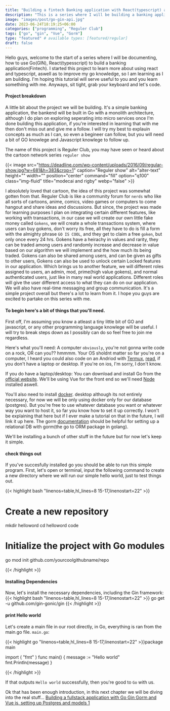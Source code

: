 ```yaml
---
title: "Building a fintech Banking application with React(typescript) and Golang(GIN)"
description: "This is a series where I will be building a banking application from scratch using the React libaray with typescript, Golang,Gin postgres sqlite and redis "
image: "images/post/go-gin-api.jpg"
date: 2023-06-24T18:19:25+06:00
categories: ["programming", "Reguler Club"]
tags: ["go", "gin", "Vue", "Gorm"]
type: "featured" # available types: [featured/regular]
draft: false
---
```



Hello guys, welcome to the start of a series where I will be documenting, how to use Go(GIN), React(typesscript) to build a banking application(Fintech). I started this project to learn more about using react and typescript, aswell as to improve my go knowledge, so I am learning as I am building. I'm hoping this tutorial will serve useful to you and you learn somethiing with me. Anyways, sit tight, grab your keyboard and let's code.

#### Project breakdown
A little bit about the project we will be building. It's a simple banking application, the bankend will be built in Go with a monolith architecture, although I do plan on exploring seperating into micro services once I'm done building this application, if you're interested in learning that with me then don't miss out and give me a follow. I will try my best to explauin concepts as much as I can, so even a begineer can follow, but you will need a bit of GO knowlege and Javascript knowlege to follow up.        


The name of this project is Reguler Club, you may have seen or heard about the cartoon network series `reguler show`

{{< image src="https://deadline.com/wp-content/uploads/2016/09/regular-show.jpg?w=681&h=383&crop=1" caption="Reguler show" alt="alter-text" height="" width="" position="center" command="fill" option="q100" class="img-fluid" title="modecai and rigby" webp="false" >}}

I absolutely loved that cartoon, the idea of this project was somewhat gotten from that. Reguler Club is like a community forum for `nerds` who like all sorts of cartoons, anime, comics, video games or computers to come hangout and share ideas and discussions. But since, the project was made for learning purposes I plan on integrating certain different features, like working with transactions, in our case we will create our own little fake money called `Gokens`, we will create a whole transactions system, where users can buy gokens, don't worry its free, all they have to do is fill a form with the almighty phrase `GO IS COOL`, and they get to claim a free `goken`, but only once every 24 hrs. Gokens have a heirachy in values and rarity, they can be traded among users and randomly increase and decrease in value based on our algorithm we will implement and the how much its being traded. Gokens can also be shared among users, and can be given as gifts to other users, Gokens can also be used to unlock certain Locked features in our application. Which brings us to another feature, we will different roles assigned to users, an admin, mod, prime(high value gokens), and normal authenticated users, just like in many real world applications. Different roles will give the user different access to what they can do on our application.
We will also have real-time messaging and group communication. It's a simple project overall but there's a lot to learn from it. I hope you guys are excited to partake on this series with me. 

#### To begin here's a bit of things that you'll need.
First off, I'm assuming you know a atleast a tiny little bit of GO and javascript, or any other programming language knowlege will be useful. I will try to break steps down as I possibly can do so feel free to join me regardless.

Here's what you'll need:
A computer `obviously`, you're not gonna write code on a rock, OR can you?? hmmmm. Your OS sholdnt matter so far you're on a computer, I heard you could also code on an Andriod with [Termux](https://termux.dev/en/),
[read](https://github.com/golang/go/wiki/Mobile), if you don't have a laptop or desktop. If you're on ios, I'm sorry, I don't know.

If you do have a laptop/desktop:
You can download and install Go from the [official website](https://golang.org/).
We'll be using Vue for the front end so we'll need [Node](https://nodejs.org/en/download) installed aswell.

You'll also need to install [docker](https://www.docker.com/get-started). desktop although its not entirely necessary, for now we will be only using docker only for our database (postgres). But you're free to use whatever database you want or whatever way you want to host it, so far you know how to set it up correctly. I won't be explaining that here but if I ever make a tutorial on that in the future, I will link it up here. 
The gorm [documentation](https://gorm.io/docs/connecting_to_the_database.html) should be helpful for setting up a relational DB with gorm(the go to ORM package in golang).

We'll be installing a bunch of other stuff in the future but for now let's keep it simple. 

#### check things out
If you've succesfully installed go you should be able to run this simple program. First, let's open or terminal, input the following command to create a new directory where we will run our simple hello world, just to test things out.

{{< highlight bash "linenos=table,hl_lines=8 15-17,linenostart=22" >}}
   # Create a new repository
mkdir helloword
cd helloword
code

# Initialize the project with Go modules
go mod init github.com/yourcoolgithubname/repo

{{< /highlight >}}


#### Installing Dependencies

Now, let's install the necessary dependencies, including the Gin framework:
{{< highlight bash "linenos=table,hl_lines=8 15-17,linenostart=22" >}}
go get -u github.com/gin-gonic/gin
{{< /highlight >}}

#### print Hello world

Let's create a main file in our root directly, in Go, everything is ran from the main.go file. `main.go`:

{{< highlight go "linenos=table,hl_lines=8 15-17,linenostart=22" >}}package main

import (
	"fmt"
)
func main() {
    message := "Hello world"
    fmt.Println(message)
}

{{< /highlight >}}

If that outputs `Hello world` successfully, then you're good to `Go` with us. 

Ok that has been enough introduction, in this next chapter we will be diving into the real stuff...
[Building a fullstack application with Go Gin Gorm and Vue js, setting up Postgres and models 1](http://charlesdpj.com/blog/Gin-Gorm-Golang-Vue-jwt-authetication.md)